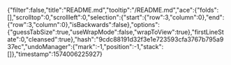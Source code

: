 {"filter":false,"title":"README.md","tooltip":"/README.md","ace":{"folds":[],"scrolltop":0,"scrollleft":0,"selection":{"start":{"row":3,"column":0},"end":{"row":3,"column":0},"isBackwards":false},"options":{"guessTabSize":true,"useWrapMode":false,"wrapToView":true},"firstLineState":0,"cleansed":true},"hash":"9cdc88191d32f3e1e723593cfa3767b795a937ec","undoManager":{"mark":-1,"position":-1,"stack":[]},"timestamp":1574006225927}